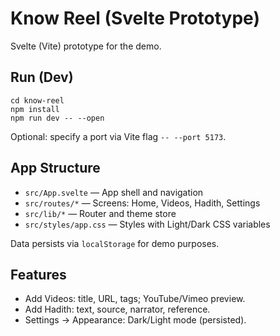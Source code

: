 # Know Reel (Svelte Prototype)

Svelte (Vite) prototype for the demo.

## Run (Dev)

```
cd know-reel
npm install
npm run dev -- --open
```

Optional: specify a port via Vite flag `-- --port 5173`.

## App Structure

- `src/App.svelte` — App shell and navigation
- `src/routes/*` — Screens: Home, Videos, Hadith, Settings
- `src/lib/*` — Router and theme store
- `src/styles/app.css` — Styles with Light/Dark CSS variables

Data persists via `localStorage` for demo purposes.

## Features

- Add Videos: title, URL, tags; YouTube/Vimeo preview.
- Add Hadith: text, source, narrator, reference.
- Settings → Appearance: Dark/Light mode (persisted).
